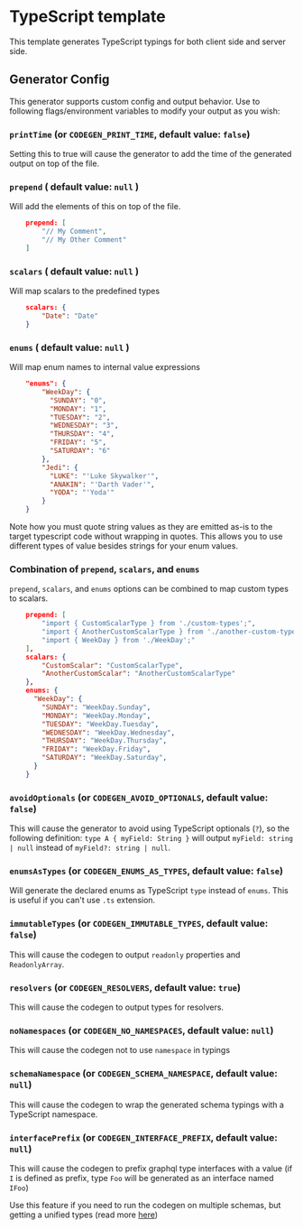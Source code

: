 # TypeScript template

This template generates TypeScript typings for both client side and server side.

## Generator Config

This generator supports custom config and output behavior. Use to following flags/environment variables to modify your output as you wish:

### `printTime` (or `CODEGEN_PRINT_TIME`, default value: `false`)

Setting this to true will cause the generator to add the time of the generated output on top of the file.

### `prepend` ( default value: `null` )

Will add the elements of this on top of the file.

```json
    prepend: [
        "// My Comment",
        "// My Other Comment"
    ]
```

### `scalars` ( default value: `null` )

Will map scalars to the predefined types

```json
    scalars: {
        "Date": "Date"
    }
```

### `enums` ( default value: `null` )

Will map enum names to internal value expressions

```json
    "enums": {
        "WeekDay": {
          "SUNDAY": "0",
          "MONDAY": "1",
          "TUESDAY": "2",
          "WEDNESDAY": "3",
          "THURSDAY": "4",
          "FRIDAY": "5",
          "SATURDAY": "6"
        },
        "Jedi": {
          "LUKE": "'Luke Skywalker'",
          "ANAKIN": "'Darth Vader'",
          "YODA": "'Yoda'"
        }
    }
```

Note how you must quote string values as they are emitted as-is to the target typescript
code without wrapping in quotes. This allows you to use different types of value
besides strings for your enum values.

### Combination of `prepend`, `scalars`, and `enums`

`prepend`, `scalars`, and `enums` options can be combined to map custom types to scalars.

```json
    prepend: [
        "import { CustomScalarType } from './custom-types';",
        "import { AnotherCustomScalarType } from './another-custom-types';",
        "import { WeekDay } from './WeekDay';"
    ],
    scalars: {
        "CustomScalar": "CustomScalarType",
        "AnotherCustomScalar": "AnotherCustomScalarType"
    },
    enums: {
      "WeekDay": {
        "SUNDAY": "WeekDay.Sunday",
        "MONDAY": "WeekDay.Monday",
        "TUESDAY": "WeekDay.Tuesday",
        "WEDNESDAY": "WeekDay.Wednesday",
        "THURSDAY": "WeekDay.Thursday",
        "FRIDAY": "WeekDay.Friday",
        "SATURDAY": "WeekDay.Saturday",
      }
    }
```

### `avoidOptionals` (or `CODEGEN_AVOID_OPTIONALS`, default value: `false`)

This will cause the generator to avoid using TypeScript optionals (`?`), so the following definition: `type A { myField: String }` will output `myField: string | null` instead of `myField?: string | null`.

### `enumsAsTypes` (or `CODEGEN_ENUMS_AS_TYPES`, default value: `false`)

Will generate the declared enums as TypeScript `type` instead of `enums`. This is useful if you can't use `.ts` extension.

### `immutableTypes` (or `CODEGEN_IMMUTABLE_TYPES`, default value: `false`)

This will cause the codegen to output `readonly` properties and `ReadonlyArray`.

### `resolvers` (or `CODEGEN_RESOLVERS`, default value: `true`)

This will cause the codegen to output types for resolvers.

### `noNamespaces` (or `CODEGEN_NO_NAMESPACES`, default value: `null`)

This will cause the codegen not to use `namespace` in typings

### `schemaNamespace` (or `CODEGEN_SCHEMA_NAMESPACE`, default value: `null`)

This will cause the codegen to wrap the generated schema typings with a TypeScript namespace.

### `interfacePrefix` (or `CODEGEN_INTERFACE_PREFIX`, default value: `null`)

This will cause the codegen to prefix graphql type interfaces with a value (if `I` is defined as prefix, type `Foo` will be generated as an interface named `IFoo`)

Use this feature if you need to run the codegen on multiple schemas, but getting a unified types (read more [here](https://www.typescriptlang.org/docs/handbook/declaration-merging.html))
